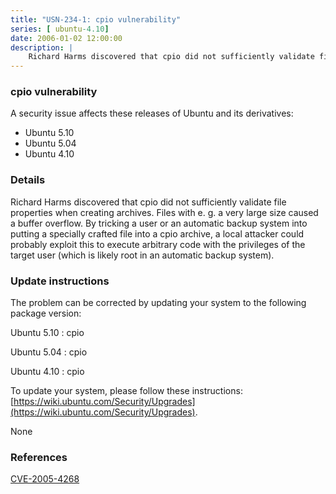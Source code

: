 ```yaml
---
title: "USN-234-1: cpio vulnerability"
series: [ ubuntu-4.10]
date: 2006-01-02 12:00:00
description: |
    Richard Harms discovered that cpio did not sufficiently validate file properties when creating archives. Files with e. g. a very large size caused a buffer overflow. By tricking a user or an automatic backup system into putting a specially crafted file into a cpio archive, a local attacker could probably exploit this to execute arbitrary code with the privileges of the target user (which is likely root in an automatic backup system).
--- 
```

 
 


### cpio vulnerability

A security issue affects these releases of Ubuntu and its derivatives:

* Ubuntu 5.10
* Ubuntu 5.04
* Ubuntu 4.10

### Details

Richard Harms discovered that cpio did not sufficiently validate file properties when creating archives. Files with e. g. a very large size caused a buffer overflow. By tricking a user or an automatic backup system into putting a specially crafted file into a cpio archive, a local attacker could probably exploit this to execute arbitrary code with the privileges of the target user (which is likely root in an automatic backup system).

### Update instructions

The problem can be corrected by updating your system to the following package version:

Ubuntu 5.10
 : cpio 

Ubuntu 5.04
 : cpio 

Ubuntu 4.10
 : cpio 

To update your system, please follow these instructions: [https://wiki.ubuntu.com/Security/Upgrades](https://wiki.ubuntu.com/Security/Upgrades).

None

### References

 
 [CVE-2005-4268](http://people.ubuntu.com/~ubuntu-security/cve/CVE-2005-4268)
 

